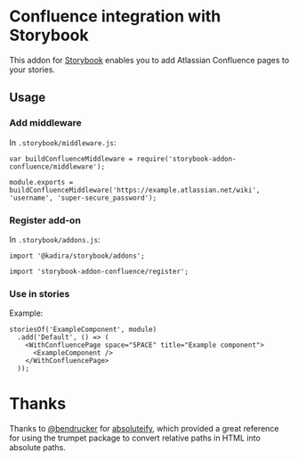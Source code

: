 Confluence integration with Storybook
=====================================

This addon for [Storybook](http://getstorybook.io) enables you to add Atlassian Confluence pages to your stories.

Usage
-----

### Add middleware

In `.storybook/middleware.js`:

```
var buildConfluenceMiddleware = require('storybook-addon-confluence/middleware');

module.exports = buildConfluenceMiddleware('https://example.atlassian.net/wiki', 'username', 'super-secure_password');

```

### Register add-on

In `.storybook/addons.js`:

```
import '@kadira/storybook/addons';

import 'storybook-addon-confluence/register';
```

### Use in stories

Example:

```
storiesOf('ExampleComponent', module)
  .add('Default', () => (
    <WithConfluencePage space="SPACE" title="Example component">
      <ExampleComponent />
    </WithConfluencePage>
  ));
```

Thanks
======

Thanks to [@bendrucker](https://github.com/bendrucker) for [absoluteify](https://github.com/bendrucker/absoluteify), which provided a great reference for using the trumpet package to convert relative paths in HTML into absolute paths.